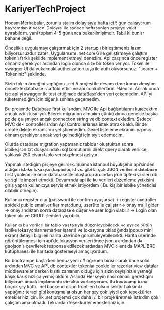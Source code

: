 # KariyerTechProject
Hocam Merhabalar, zorunlu stajım dolayısıyla hafta içi 5 gün çalışıyorum bayramdan itibaren. Dolayısı ile sadece haftasonları projeye vakit ayırabildim. yani toplam 4-5 gün anca bakabilmişimdir. Tabii ki bunlar bahane değil.

Öncelikle uygulamayı çalıştırmak için 2 startup ı birleştirmeniz lazım biliyorsunuzdur zaten. Uygulamamı .net core 6 ile geliştirmeye çalıştım token'ı farklı şekilde implement etmeyi denedim. Api çalışınca önce register olmanız gerekiyor ardından login olunca size bir token veriyor. Token ile swagger UI da yukarıdaki autherization tuşu ile auth oluyorsunuz. "bearer + Tokeniniz" şeklinde. 

Sizin token örneğini yaptığınız .net 5 projesi ile devam etme kararı almıştım öncelikle database scaffold ettim ve api controllerlarını ekledim. Ancak onda ise api'yi swagger ile test ettiğimde dataBase'den veri çekemedim. APİ yi tüketemediğim için diğer kısımlara geçemedim. 

Bu projemde Database first kullandım. MVC ile Api bağlantılarını kuracaktım ancak vakit kısıtlıydı. Bilerek migration almadım çünkü alınca genelde başka pc de çalışmıyor ancak connection string ve db context ekledim. Sadece MVC deki controllerlardan Api Controllerlarına istek atmak kaldı. Bir de create delete ekranlarını yetiştiremedim. Genel listeleme ekranını yapmış olmam gerekiyor ancak veri gelmediği için teyit edemedim.

Olurda database migration yaparsanız tablolar oluştuktan sonra isbike.json.txt dosyasındaki sql komutlarını direkt query olarak verince, yaklaşık 250 civarı tablo verisi gelmesi geliyor. 

Yapmak istediğim projeye gelirsek: Şuanda istanbul büyükşehir api'sinden aldığım isbike lokasyon,kapasite, id vs. gibi birçok JSON verilerini database first yöntemi ile önce database'de oluşturup ardından json tipteki verileri db ye sql ile import etmekti. Devamında api ile bu verileri düzenleme yetkisini giriş yapan kullanıcıya servis etmek istiyordum ( Bu kişi bir isbike yöneticisi olabilir örneğin).

Kullanıcı register olur (password ile confirm uyuşursa) -> register controller apideki public emailverifier metodunu, userDto ie çalıştırır-> onay maili gider -> onaylandıktan sonra database e düşer ve user login olabilir -> Login olan token alır ve CRUD işlemleri yapabilir.

Kullanıcı bu verileri bir tablo vasıtasıyla düzenleyebilecek ve ayrıca bütün isbike lokasyonlarını(marker işareti) ve lokasyona tıkladığında(popup mini ekran) detaylı bilgileri harita üzerinde görüntüleyebilecekti. Harita üzerinde görüntülenmesi için api'de lokasyon verileri önce json a ardından da geojson a çevrilerek response edilecek ardından MVC client da MAPLİBRE kütüphanesi ile haritada göstermeyi amaçlıyordum.

Bu bootcampe başlarken henüz yeni c# öğrenen birisi olarak önce solid ardından MVC ve APİ, db contextler tokenlar cookie ler razorlar view datalar middlewarelar derken kısıtlı zamanım olduğu için sizin deyişinizle yemeği kaşık kaşık hızlıca yemiş oldum. Aslında Her şeyin nasıl olması gerektiğini biliyorum ancak implemente etmekte zorlanıyorum. Bu bootcamp bana birçok şey kattı. .net backend olsun front-end olsun sektör hakkında yaptığınız terapi gibi konuşmalar olsun her şey çok iyiydi çok teşekkürler emekleriniz için. ilk .net projemdi çok daha iyi bir proje üretmek isterdim çok çalıştım ama olmadı. Tekrardan teşekkürler emekleriniz için.
